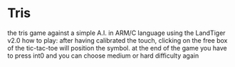 # Tris
the tris game against a simple A.I. in ARM/C language using the LandTiger v2.0
how to play:
after having calibrated the touch, clicking on the free box of the tic-tac-toe will position the symbol.
at the end of the game you have to press int0 and you can choose medium or hard difficulty again
